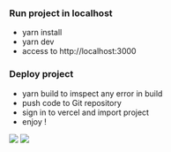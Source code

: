 ### Run project in localhost

- yarn install
- yarn dev
- access to http://localhost:3000

### Deploy project

- yarn build to imspect any error in build
- push code to Git repository
- sign in to vercel and import project
- enjoy !

![](https://koh-assets.s3-ap-southeast-1.amazonaws.com/superai/Screen+Shot+2564-01-13+at+08.37.17.png)
![](https://koh-assets.s3-ap-southeast-1.amazonaws.com/superai/Screen+Shot+2564-01-13+at+09.45.51.png)
